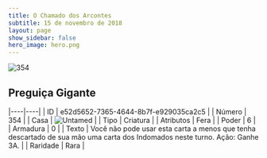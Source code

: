 ```yaml
---
title: O Chamado dos Arcontes
subtitle: 15 de novembro de 2018
layout: page
show_sidebar: false
hero_image: hero.png
---
```


![354](https://cdn.keyforgegame.com/media/card_front/pt/341_354_9QP6FJMQC6W8_pt.png)

## Preguiça Gigante

|----|----|
| ID | e52d5652-7365-4644-8b7f-e929035ca2c5 |
| Número | 354 |
| Casa | ![Untamed](https://archonarcana.com/images/thumb/b/bd/Untamed.png/22px-Untamed.png "Indomados") |
| Tipo | Criatura |
| Atributos | Fera |
| Poder | 6 |
| Armadura | 0 |
| Texto | Você não pode usar esta carta a menos que tenha descartado de sua mão uma carta dos Indomados neste turno. Ação: Ganhe 3A. |
| Raridade | Rara |

